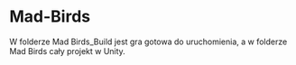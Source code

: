 # Mad-Birds
W folderze Mad Birds_Build jest gra gotowa do uruchomienia, a w folderze Mad Birds cały projekt w Unity.
